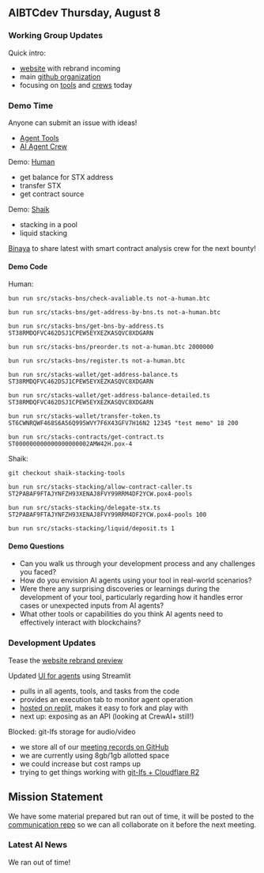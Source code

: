 ## AIBTCdev Thursday, August 8

### Working Group Updates

Quick intro:

- [website](https://aibtc.dev) with rebrand incoming
- main [github organization](https://github.com/aibtcdev)
- focusing on [tools](https://github.com/aibtcdev/agent-tools-ts/) and [crews](https://github.com/aibtcdev/ai-agent-crew) today

### Demo Time

Anyone can submit an issue with ideas!

- [Agent Tools](https://github.com/aibtcdev/agent-tools-ts/issues)
- [AI Agent Crew](https://github.com/aibtcdev/ai-agent-crew/issues)

Demo: [Human](https://x.com/human058382928)

- get balance for STX address
- transfer STX
- get contract source

Demo: [Shaik](https://x.com/sirajuddin__sk)

- stacking in a pool
- liquid stacking

[Binaya](https://x.com/binaya_btc) to share latest with smart contract analysis crew for the next bounty!

#### Demo Code

Human:

```
bun run src/stacks-bns/check-avaliable.ts not-a-human.btc

bun run src/stacks-bns/get-address-by-bns.ts not-a-human.btc

bun run src/stacks-bns/get-bns-by-address.ts ST38RMDQFVC462DSJ1CPEW5EYXEZKASQVC8XDGARN

bun run src/stacks-bns/preorder.ts not-a-human.btc 2000000

bun run src/stacks-bns/register.ts not-a-human.btc

bun run src/stacks-wallet/get-address-balance.ts ST38RMDQFVC462DSJ1CPEW5EYXEZKASQVC8XDGARN

bun run src/stacks-wallet/get-address-balance-detailed.ts ST38RMDQFVC462DSJ1CPEW5EYXEZKASQVC8XDGARN

bun run src/stacks-wallet/transfer-token.ts ST6CWNRQWF468S6A56Q995WVY7F6X43GFV7H16N2 12345 "test memo" 18 200

bun run src/stacks-contracts/get-contract.ts ST000000000000000000002AMW42H.pox-4
```

Shaik:

```
git checkout shaik-stacking-tools

bun run src/stacks-stacking/allow-contract-caller.ts ST2PABAF9FTAJYNFZH93XENAJ8FVY99RRM4DF2YCW.pox4-pools

bun run src/stacks-stacking/delegate-stx.ts ST2PABAF9FTAJYNFZH93XENAJ8FVY99RRM4DF2YCW.pox4-pools 100

bun run src/stacks-stacking/liquid/deposit.ts 1
```

#### Demo Questions

- Can you walk us through your development process and any challenges you faced?
- How do you envision AI agents using your tool in real-world scenarios?
- Were there any surprising discoveries or learnings during the development of your tool, particularly regarding how it handles error cases or unexpected inputs from AI agents?
- What other tools or capabilities do you think AI agents need to effectively interact with blockchains?

### Development Updates

Tease the [website rebrand preview](https://feat-rebrand-website.aibtcdev-landing-page.pages.dev/)

Updated [UI for agents](https://github.com/aibtcdev/ai-agent-crew/pull/12) using Streamlit

- pulls in all agents, tools, and tasks from the code
- provides an execution tab to monitor agent operation
- [hosted on replit](https://replit.com/@wbtc402/ai-agent-crew), makes it easy to fork and play with
- next up: exposing as an API (looking at CrewAI+ still!)

Blocked: git-lfs storage for audio/video

- we store all of our [meeting records on GitHub](https://github.com/aibtcdev/communication)
- we are currently using 8gb/1gb allotted space
- we could increase but cost ramps up
- trying to get things working with [git-lfs + Cloudflare R2](https://github.com/aibtcdev/git-lfs-s3-proxy)

## Mission Statement

We have some material prepared but ran out of time, it will be posted to the [communication repo](https://github.com/aibtcdev/communication) so we can all collaborate on it before the next meeting.

### Latest AI News

We ran out of time!
